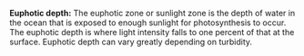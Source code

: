 **Euphotic depth:** The euphotic zone or sunlight zone is the depth of
water in the ocean that is exposed to enough sunlight for photosynthesis
to occur. The euphotic depth is where light intensity falls to one
percent of that at the surface. Euphotic depth can vary greatly
depending on turbidity.




